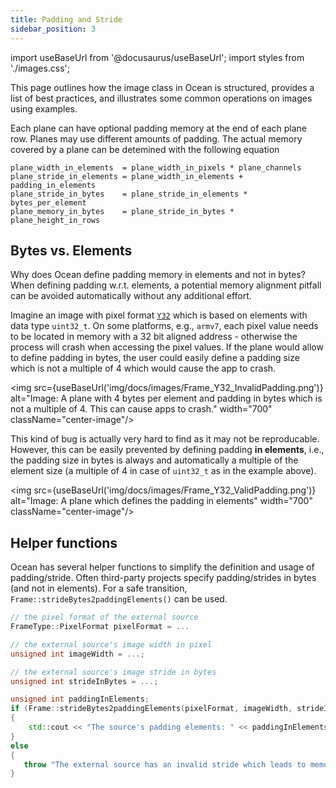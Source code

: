 ```yaml
---
title: Padding and Stride
sidebar_position: 3
---
```


import useBaseUrl from '@docusaurus/useBaseUrl';
import styles from './images.css';

This page outlines how the image class in Ocean is structured, provides a list of best practices, and illustrates some common operations on images using examples.

Each plane can have optional padding memory at the end of each plane row. Planes may use different amounts of padding. The actual memory covered by a plane can be detemined with the following equation

```
plane_width_in_elements  = plane_width_in_pixels * plane_channels
plane_stride_in_elements = plane_width_in_elements + padding_in_elements
plane_stride_in_bytes    = plane_stride_in_elements * bytes_per_element
plane_memory_in_bytes    = plane_stride_in_bytes * plane_height_in_rows
```

## Bytes vs. Elements

Why does Ocean define padding memory in elements and not in bytes? When defining padding w.r.t. elements, a potential memory alignment pitfall can be avoided automatically without any additional effort.

Imagine an image with pixel format [`Y32`](https://fburl.com/diffusion/usbsa0em) which is based on elements with data type `uint32_t`. On some platforms, e.g., `armv7`, each pixel value needs to be located in memory with a 32 bit aligned address - otherwise the process will crash when accessing the pixel values. If the plane would allow to define padding in bytes, the user could easily define a padding size which is not a multiple of 4 which would cause the app to crash.

<img src={useBaseUrl('img/docs/images/Frame_Y32_InvalidPadding.png')} alt="Image: A plane with 4 bytes per element and padding in bytes which is not a multiple of 4. This can cause apps to crash." width="700" className="center-image"/>

This kind of bug is actually very hard to find as it may not be reproducable. However, this can be easily prevented by defining padding **in elements**, i.e., the padding size in bytes is always and automatically a multiple of the element size (a multiple of 4 in case of `uint32_t` as in the example above).

<img src={useBaseUrl('img/docs/images/Frame_Y32_ValidPadding.png')} alt="Image: A plane which defines the padding in elements" width="700" className="center-image"/>

## Helper functions

Ocean has several helper functions to simplify the definition and usage of padding/stride. Often third-party projects specify padding/strides in bytes (and not in elements). For a safe transition, `Frame::strideBytes2paddingElements()` can be used.

```cpp
// the pixel format of the external source
FrameType::PixelFormat pixelFormat = ...

// the external source's image width in pixel
unsigned int imageWidth = ...;

// the external source's image stride in bytes
unsigned int strideInBytes = ...;

unsigned int paddingInElements;
if (Frame::strideBytes2paddingElements(pixelFormat, imageWidth, strideInBytes, paddingInElements))
{
    std::cout << "The source's padding elements: " << paddingInElements;
}
else
{
   throw "The external source has an invalid stride which leads to memory corruption";
}
```
